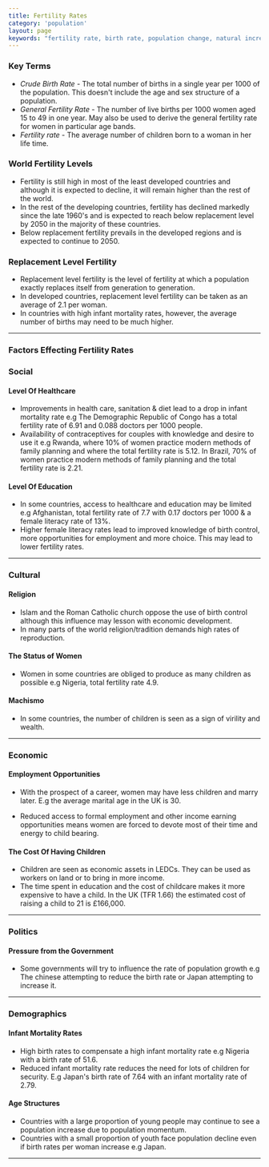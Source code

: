 ```yaml
---
title: Fertility Rates
category: 'population'
layout: page
keywords: "fertility rate, birth rate, population change, natural increase"
---
```


### Key Terms

- _Crude Birth Rate_ - The total number of births in a single year per 1000 of the population. This doesn't include the age and sex structure of a population.
- _General Fertility Rate_ - The number of live births per 1000 women aged 15 to 49 in one year. May also be used to derive the general fertility rate for women in particular age bands. 
- _Fertility rate_ - The average number of children born to a woman in her life time. 

### World Fertility Levels

- Fertility is still high in most of the least developed countries and although it is expected to decline, it will remain higher than the rest of the world.
- In the rest of the developing countries, fertility has declined markedly since the late 1960's and is expected to reach below replacement level by 2050 in the majority of these countries.
- Below replacement fertility prevails in the developed regions and is expected to continue to 2050. 

### Replacement Level Fertility

- Replacement level fertility is the level of fertility at which a population exactly replaces itself from generation to generation. 
- In developed countries, replacement level fertility can be taken as an average of 2.1 per woman. 
- In countries with high infant mortality rates, however, the average number of births may need to be much higher. 

---

### Factors Effecting Fertility Rates

### Social

#### Level Of Healthcare

- Improvements in health care, sanitation & diet lead to a drop in infant mortality rate e.g The Demographic Republic of Congo has a total fertility rate of 6.91 and 0.088 doctors per 1000 people. 
- Availability of contraceptives for couples with knowledge and desire to use it e.g Rwanda, where 10% of women practice modern methods of family planning and where the total fertility rate is 5.12. In Brazil, 70% of women practice modern methods of family planning and the total fertility rate is 2.21.

#### Level Of Education

- In some countries, access to healthcare and education may be limited e.g Afghanistan, total fertility rate of 7.7 with 0.17 doctors per 1000 & a female literacy rate of 13%. 
- Higher female literacy rates lead to improved knowledge of birth control, more opportunities for employment and more choice. This may lead to lower fertility rates. 

---

### Cultural

#### Religion

- Islam and the Roman Catholic church oppose the use of birth control although this influence may lesson with economic development.
- In many parts of the world religion/tradition demands high rates of reproduction.

#### The Status of Women

- Women in some countries are obliged to produce as many children as possible e.g Nigeria, total fertility rate 4.9.

#### Machismo

- In some countries, the number of children is seen as a sign of virility and wealth.

---

### Economic

#### Employment Opportunities

- With the prospect of a career, women may have less children and marry later. E.g the average marital age in the UK is 30. 

- Reduced access to formal employment and other income earning opportunities means women are forced to devote most of their time and energy to child bearing.

#### The Cost Of Having Children

- Children are seen as economic assets in LEDCs. They can be used as workers on land or to bring in more income. 
- The time spent in education and the cost of childcare makes it more expensive to have a child. In the UK (TFR 1.66) the estimated cost of raising a child to 21 is £166,000. 

---

### Politics

#### Pressure from the Government

- Some governments will try to influence the rate of population growth e.g The chinese attempting to reduce the birth rate or Japan attempting to increase it. 

---

### Demographics

#### Infant Mortality Rates

- High birth rates to compensate a high infant mortality rate e.g Nigeria with a birth rate of 51.6.
- Reduced infant mortality rate reduces the need for lots of children for security. E.g Japan's birth rate of 7.64 with an infant mortality rate of 2.79.

#### Age Structures

- Countries with a large proportion of young people may continue to see a population increase due to population momentum.
- Countries with a small proportion of youth face population decline even if birth rates per woman increase e.g Japan.

---